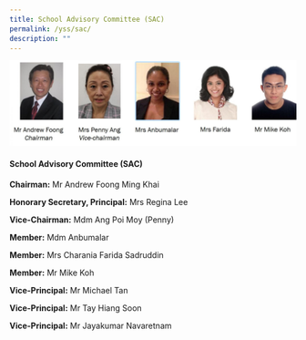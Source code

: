 ```yaml
---
title: School Advisory Committee (SAC)
permalink: /yss/sac/
description: ""
---
```

![](/images/Group-of-SAC-Members.jpg)

#### **School Advisory Committee (SAC)**

  

**Chairman:** Mr Andrew Foong Ming Khai

  

**Honorary Secretary, Principal:** Mrs Regina Lee

  

**Vice-Chairman:** Mdm Ang Poi Moy (Penny)

  

**Member:** Mdm Anbumalar

  

**Member:** Mrs Charania Farida Sadruddin

  

**Member:** Mr Mike Koh

  

**Vice-Principal:** Mr Michael Tan

  

**Vice-Principal:** Mr Tay Hiang Soon

  

**Vice-Principal:** Mr Jayakumar Navaretnam